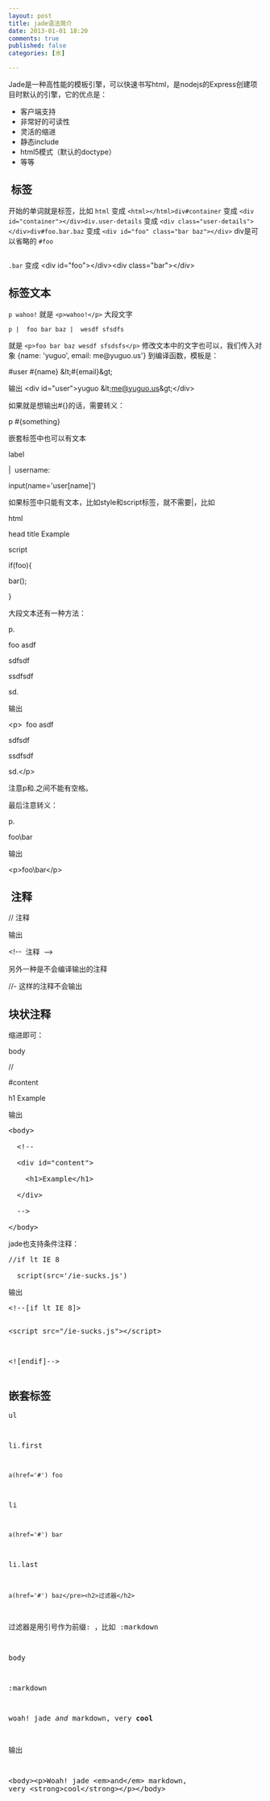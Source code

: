 ```yaml
---
layout: post
title: jade语法简介
date: 2013-01-01 18:20
comments: true
published: false
categories: [水]

---
```


Jade是一种高性能的模板引擎，可以快速书写html，是nodejs的Express创建项目时默认的引擎，它的优点是：
<ul>
	<li>客户端支持</li>
	<li>非常好的可读性</li>
	<li>灵活的缩进</li>
	<li>静态include</li>
	<li>html5模式（默认的doctype）</li>
	<li>等等</li></ul><h2> 标签</h2>
开始的单词就是标签，比如
<code>html</code>
变成 <code>&lt;html&gt;&lt;/html&gt;</code><code>div#container</code>
变成 <code>&lt;div id="container"&gt;&lt;/div&gt;</code><code>div.user-details</code>
变成 <code>&lt;div class="user-details"&gt;&lt;/div&gt;</code><code>div#foo.bar.baz</code>
变成 <code>&lt;div id="foo" class="bar baz"&gt;&lt;/div&gt;</code>
div是可以省略的
<code>#foo

.bar</code>
变成 &lt;div id="foo"&gt;&lt;/div&gt;&lt;div class="bar"&gt;&lt;/div&gt;
<h2>标签文本</h2><code>p wahoo!</code>
就是 <code>&lt;p&gt;wahoo!&lt;/p&gt;</code>
大段文字
<pre><code>p |  foo bar baz |  wesdf sfsdfs</code></pre>
就是 <code>&lt;p&gt;foo bar baz wesdf sfsdsfs&lt;/p&gt;</code>
修改文本中的文字也可以，我们传入对象 {name: 'yuguo', email: me@yuguo.us'} 到编译函数，模板是：

#user #{name} &amp;lt;#{email}&amp;gt;

输出 &lt;div id="user"&gt;yuguo &amp;lt;me@yuguo.us&amp;gt;&lt;/div&gt;

如果就是想输出#{}的话，需要转义：

p \#{something}

嵌套标签中也可以有文本

label

|  username:

input(name='user[name]')

如果标签中只能有文本，比如style和script标签，就不需要|，比如

html

head
title Example

script

if(foo){

bar();

}

大段文本还有一种方法：

p.

foo asdf

sdfsdf

ssdfsdf

sd.

输出

&lt;p&gt;  foo asdf

sdfsdf

ssdfsdf

sd.&lt;/p&gt;

注意p和.之间不能有空格。

最后注意转义：

p.

foo\\bar

输出

&lt;p&gt;foo\bar&lt;/p&gt;
<h2> 注释</h2>
// 注释

输出

&lt;!--  注释  --&gt;

另外一种是不会编译输出的注释

//- 这样的注释不会输出
<h2>块状注释</h2>
缩进即可：

body

//

#content

h1 Example

输出
<pre>&lt;body&gt;

  &lt;!--

  &lt;div id="content"&gt;

    &lt;h1&gt;Example&lt;/h1&gt;

  &lt;/div&gt;

  --&gt;

&lt;/body&gt;</pre>
jade也支持条件注释：
<pre>//if lt IE 8

  script(src='/ie-sucks.js')</pre><pre>输出</pre><pre>&lt;!--[if lt IE 8]&gt;

  &lt;script src="/ie-sucks.js"&gt;&lt;/script&gt;

&lt;![endif]--&gt;</pre><h2>嵌套标签</h2><pre>ul

  li.first

    a(href='#') foo

  li

    a(href='#') bar

  li.last

    a(href='#') baz</pre><h2>过滤器</h2>
过滤器是用引号作为前缀: ，比如 :markdown

body

:markdown

woah! jade _and_ markdown, very **cool**

输出

&lt;body&gt;&lt;p&gt;Woah! jade &lt;em&gt;and&lt;/em&gt; markdown, very &lt;strong&gt;cool&lt;/strong&gt;&lt;/p&gt;&lt;/body&gt;

